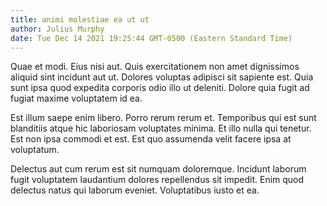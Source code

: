 ```yaml
---
title: animi molestiae ea ut ut
author: Julius Murphy
date: Tue Dec 14 2021 19:25:44 GMT-0500 (Eastern Standard Time)
---
```

Quae et modi. Eius nisi aut. Quis exercitationem non amet dignissimos aliquid sint incidunt aut ut. Dolores voluptas adipisci sit sapiente est. Quia sunt ipsa quod expedita corporis odio illo ut deleniti. Dolore quia fugit ad fugiat maxime voluptatem id ea.

 Est illum saepe enim libero. Porro rerum rerum et. Temporibus qui est sunt blanditiis atque hic laboriosam voluptates minima. Et illo nulla qui tenetur. Est non ipsa commodi et est. Est quo assumenda velit facere ipsa at voluptatum.

 Delectus aut cum rerum est sit numquam doloremque. Incidunt laborum fugit voluptatem laudantium dolores repellendus sit impedit. Enim quod delectus natus qui laborum eveniet. Voluptatibus iusto et ea.